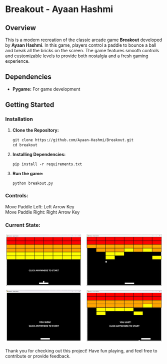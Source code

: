 # Breakout - Ayaan Hashmi

## Overview

This is a modern recreation of the classic arcade game **Breakout** developed by **Ayaan Hashmi**. In this game, players control a paddle to bounce a ball and break all the bricks on the screen. The game features smooth controls and customizable levels to provide both nostalgia and a fresh gaming experience.

## Dependencies

- **Pygame:** For game development

## Getting Started

### Installation

1. **Clone the Repository:**

   ```
   git clone https://github.com/Ayaan-Hashmi/Breakout.git
   cd breakout
   ```

2. **Installing Dependencies:**

   ```
   pip install -r requirements.txt
   ```

3. **Run the game:**
   ```
   python breakout.py
   ```

### Controls:
Move Paddle Left: Left Arrow Key <br>
Move Paddle Right: Right Arrow Key <br>

### Current State:
![Alt text](preview.png "current state")

Thank you for checking out this project! Have fun playing, and feel free to contribute or provide feedback.
